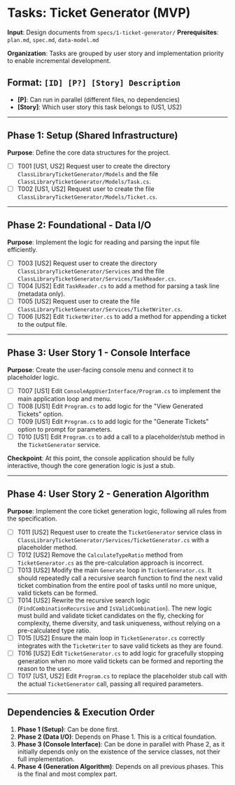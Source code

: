 # Tasks: Ticket Generator (MVP)

**Input**: Design documents from `specs/1-ticket-generator/`
**Prerequisites**: `plan.md`, `spec.md`, `data-model.md`

**Organization**: Tasks are grouped by user story and implementation priority to enable incremental development.

## Format: `[ID] [P?] [Story] Description`
- **[P]**: Can run in parallel (different files, no dependencies)
- **[Story]**: Which user story this task belongs to (US1, US2)

---

## Phase 1: Setup (Shared Infrastructure)

**Purpose**: Define the core data structures for the project.

- [ ] T001 [US1, US2] Request user to create the directory `ClassLibraryTicketGenerator/Models` and the file `ClassLibraryTicketGenerator/Models/Task.cs`.
- [ ] T002 [US1, US2] Request user to create the file `ClassLibraryTicketGenerator/Models/Ticket.cs`.

---

## Phase 2: Foundational - Data I/O

**Purpose**: Implement the logic for reading and parsing the input file efficiently.

- [ ] T003 [US2] Request user to create the directory `ClassLibraryTicketGenerator/Services` and the file `ClassLibraryTicketGenerator/Services/TaskReader.cs`.
- [ ] T004 [US2] Edit `TaskReader.cs` to add a method for parsing a task line (metadata only).
- [ ] T005 [US2] Request user to create the file `ClassLibraryTicketGenerator/Services/TicketWriter.cs`.
- [ ] T006 [US2] Edit `TicketWriter.cs` to add a method for appending a ticket to the output file.

---

## Phase 3: User Story 1 - Console Interface

**Purpose**: Create the user-facing console menu and connect it to placeholder logic.

- [ ] T007 [US1] Edit `ConsoleAppUserInterface/Program.cs` to implement the main application loop and menu.
- [ ] T008 [US1] Edit `Program.cs` to add logic for the "View Generated Tickets" option.
- [ ] T009 [US1] Edit `Program.cs` to add logic for the "Generate Tickets" option to prompt for parameters.
- [ ] T010 [US1] Edit `Program.cs` to add a call to a placeholder/stub method in the `TicketGenerator` service.

**Checkpoint**: At this point, the console application should be fully interactive, though the core generation logic is just a stub.

---

## Phase 4: User Story 2 - Generation Algorithm

**Purpose**: Implement the core ticket generation logic, following all rules from the specification.

- [ ] T011 [US2] Request user to create the `TicketGenerator` service class in `ClassLibraryTicketGenerator/Services/TicketGenerator.cs` with a placeholder method.
- [ ] T012 [US2] Remove the `CalculateTypeRatio` method from `TicketGenerator.cs` as the pre-calculation approach is incorrect.
- [ ] T013 [US2] Modify the main `Generate` loop in `TicketGenerator.cs`. It should repeatedly call a recursive search function to find the next valid ticket combination from the entire pool of tasks until no more unique, valid tickets can be formed.
- [ ] T014 [US2] Rewrite the recursive search logic (`FindCombinationRecursive` and `IsValidCombination`). The new logic must build and validate ticket candidates on the fly, checking for complexity, theme diversity, and task uniqueness, without relying on a pre-calculated type ratio.
- [ ] T015 [US2] Ensure the main loop in `TicketGenerator.cs` correctly integrates with the `TicketWriter` to save valid tickets as they are found.
- [ ] T016 [US2] Edit `TicketGenerator.cs` to add logic for gracefully stopping generation when no more valid tickets can be formed and reporting the reason to the user.
- [ ] T017 [US1, US2] Edit `Program.cs` to replace the placeholder stub call with the actual `TicketGenerator` call, passing all required parameters.

---

## Dependencies & Execution Order

1.  **Phase 1 (Setup)**: Can be done first.
2.  **Phase 2 (Data I/O)**: Depends on Phase 1. This is a critical foundation.
3.  **Phase 3 (Console Interface)**: Can be done in parallel with Phase 2, as it initially depends only on the existence of the service classes, not their full implementation.
4.  **Phase 4 (Generation Algorithm)**: Depends on all previous phases. This is the final and most complex part.